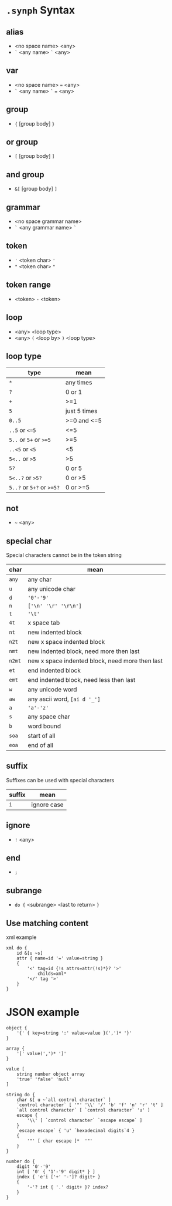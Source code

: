 # `.synph` Syntax
## alias
- \<no space name> \<any>
- ``` ` ``` \<any name> ``` ` ``` \<any>
## var
- \<no space name> `=` \<any>
- ``` ` ``` \<any name> ``` ` ``` `=` \<any>
## group
- `{` [group body] `}`
## or group
- `[` [group body] `]`
## and group
- `&[` [group body] `]`
## grammar
- \<no space grammar name>
- ``` ` ``` \<any grammar name> ``` ` ```
## token
- `'` \<token char> `'`
- `"` \<token char> `"`
## token range
- \<token> `-` \<token>
## loop
- \<any> \<loop type>
- \<any> `(` \<loop by> `)` \<loop type>
## loop type
|type|mean|  
|-|-|  
|`*`|any times|  
|`?`|0 or 1|  
|`+`|>=1|  
|`5`|just 5 times|  
|`0..5`|>=0 and <=5|  
|`..5` or `<=5`|<=5|  
|`5..` or `5+` or `>=5`|>=5|  
|`..<5` or `<5` |<5|  
|`5<..` or `>5`|>5|  
|`5?`|0 or 5|  
|`5<..?` or `>5?`|0 or >5|  
|`5..?` or `5+?` or `>=5?`|0 or >=5|  
## not
- `~` \<any>
## special char
Special characters cannot be in the token string  

|char|mean|  
|-|-|  
|`any`|any char|
|`u`|any unicode char|
|`d`|`'0'-'9'`|
|`n`|`['\n' '\r' '\r\n']`|
|`t`|`'\t'`|
|`4t`|x space tab|
|`nt`|new indented block|
|`n2t`|new x space indented block|
|`nmt`|new indented block, need more then last|
|`n2mt`|new x space indented block, need more then last|
|`et`|end indented block|
|`emt`|end indented block, need less then last|
|`w`|any unicode word|
|`aw`|any ascii word, `[ai d '_']`|
|`a`|`'a'-'z'`|
|`s`|any space char|
|`b`|word bound|
|`soa`|start of all|
|`eoa`|end of all|
## suffix
Suffixes can be used with special characters  

|suffix|mean|  
|-|-|  
|`i`|ignore case|
## ignore
- `!` \<any>
## end
- `;`
## subrange
- `do {` \<subrange> \<last to return> `}`
## Use matching content
xml example
```synph
xml do {
    id &[u ~s]
    attr { name=id '=' value=string }
    {
        '<' tag=id {!s attrs=attr(!s)*}? '>'
            childs=xml*
        '</' tag '>'
    }
}
```
# JSON example
```synph
object {
    '{' { key=string ':' value=value }(',')* '}'
}

array {
    '[' value(',')* ']'
}

value [
    string number object array
    'true' 'false' 'null'
]

string do {
    char &[ u ~`all control character` ]
    `control character` [ '"' '\\' '/' 'b' 'f' 'n' 'r' 't' ]
    `all control character` [ `control character` 'u' ]
    escape {
        '\\' [ `control character` `escape escape` ]
    }
    `escape escape` { 'u' `hexadecimal digits`4 }
    {
        '"' [ char escape ]*  '"'
    }
}

number do { 
    digit '0'-'9'
    int [ '0' { '1'-'9' digit* } ]
    index { 'e'i ['+' '-']? digit+ }
    {
        '-'? int { '.' digit+ }? index? 
    }
}
```
